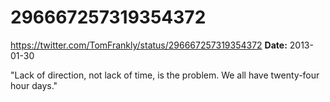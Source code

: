 # 296667257319354372
https://twitter.com/TomFrankly/status/296667257319354372
**Date:** 2013-01-30

"Lack of direction, not lack of time, is the problem. We all have twenty-four hour days."
